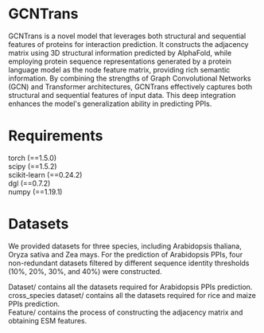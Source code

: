 # GCNTrans
GCNTrans is a novel model that leverages both structural and sequential features of proteins for interaction prediction.
It constructs the adjacency matrix using 3D structural information predicted by AlphaFold, 
while employing protein sequence representations generated by a protein language model as the node feature matrix, 
providing rich semantic information.
By combining the strengths of Graph Convolutional Networks (GCN) and Transformer architectures, 
GCNTrans effectively captures both structural and sequential features of input data. 
This deep integration enhances the model's generalization ability in predicting PPIs.
# Requirements
torch                     (==1.5.0)<br>
scipy                     (==1.5.2)<br>
scikit-learn              (==0.24.2)<br>
dgl                       (==0.7.2)<br>
numpy                     (==1.19.1)<br>
# Datasets
We provided datasets for three species, 
including Arabidopsis thaliana, Oryza sativa and Zea mays. 
For the prediction of Arabidopsis PPIs, 
four non-redundant datasets filtered by different sequence identity thresholds (10%, 20%, 30%, and 40%) were constructed.<br>

Dataset/ contains all the datasets required for Arabidopsis PPIs prediction.<br>
cross_species dataset/ contains all the datasets required for rice and maize PPIs prediction.<br>
Feature/ contains the process of constructing the adjacency matrix and obtaining ESM features.<br>
